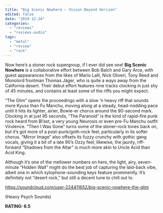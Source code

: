 ```yaml
---
title: "Big Scenic Nowhere – Vision Beyond Horizon"
edited: false
date: "2019-12-24"
categories:
  - "reviews"
  - "reviews-audio"
tags:
  - "metal"
  - "review"
  - "rock"
---
```


Now here’s a stoner rock supergroup, if I ever did see one! **Big Scenic Nowhere** is a collaborative effort between Bob Balch and Gary Arce, with guest appearances from the likes of Mario Lalli, Nick Oliveri, Tony Reed and Monolord frontman Thomas Jäger, who is quite a ways away from the California desert. Their debut effort features nine tracks clocking in just shy of 45 minutes, and contains at least some of the riffs you might expect.

“The Glim” opens the proceedings with a slow ‘n heavy riff that sounds more Kyuss than Fu Manchu, moving along at a steady, head-nodding pace until it hits its lighter, airier, Bowie-er chorus around the 90-second mark. Clocking in at just 95 seconds, “The Paranoid” is the kind of rapid-fire punk rock heard from Bl’ast, a very young Neurosis or even pre-Fu Manchu outfit Virulence. “Then I Was Gone” turns some of the stoner-rock tones back on, but it’s got more of a post-punk/goth-rock feel, particularly in its softer chorus. “Mirror Image” also offsets its fuzzy crunchy with gothic gang vocals, giving it a bit of a late 90’s Ozzy feel; likewise, the jaunty, riff-forward “Shadows from the Altar” is much more akin to Uncle Acid than Acid King.

Although it’s one of the mellower numbers on here, the light, airy, seven-minute “Hidden Wall” might do the best job of capturing the laid-back vibe, albeit one in which xylophone-sounding keys feature prominently. It’s definitely not “desert rock,” but still a decent tune to chill out to.

https://soundcloud.com/user-224411652/big-scenic-nowhere-the-glim

(Heavy Psych Sounds)

**RATING: 6.5**

